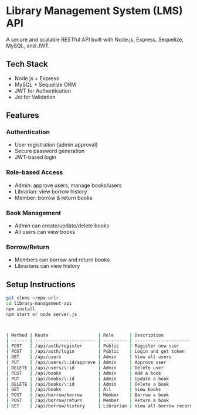 #  Library Management System (LMS) API

A secure and scalable RESTful API built with Node.js, Express, Sequelize, MySQL, and JWT.

## Tech Stack
- Node.js + Express
- MySQL + Sequelize ORM
- JWT for Authentication
- Joi for Validation

## Features

### Authentication
- User registration (admin approval)
- Secure password generation
- JWT-based login

### Role-based Access
- Admin: approve users, manage books/users
- Librarian: view borrow history
- Member: borrow & return books

###  Book Management
- Admin can create/update/delete books
- All users can view books

###  Borrow/Return
- Members can borrow and return books
- Librarians can view history

##  Setup Instructions

```bash
git clone <repo-url>
cd library-management-api
npm install
npm start or node server.js



| Method | Route                   | Role      | Description             |
| ------ | ----------------------- | --------- | ----------------------- |
| POST   | /api/auth/register      | Public    | Register new user       |
| POST   | /api/auth/login         | Public    | Login and get token     |
| GET    | /api/users              | Admin     | View all users          |
| PUT    | /api/users/\:id/approve | Admin     | Approve user            |
| DELETE | /api/users/\:id         | Admin     | Delete user             |
| POST   | /api/books              | Admin     | Add a book              |
| PUT    | /api/books/\:id         | Admin     | Update a book           |
| DELETE | /api/books/\:id         | Admin     | Delete a book           |
| GET    | /api/books              | All       | View books              |
| POST   | /api/borrow/borrow      | Member    | Borrow a book           |
| POST   | /api/borrow/return      | Member    | Return a book           |
| GET    | /api/borrow/history     | Librarian | View all borrow records |


